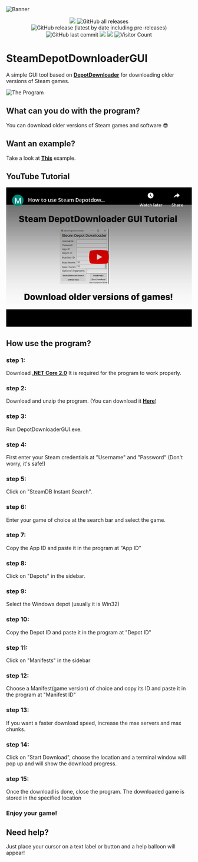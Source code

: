 

<img src="https://socialify.git.ci/mmvanheusden/SteamDepotDownloaderGUI/image?description=1&font=Inter&forks=1&issues=1&language=1&owner=1&pattern=Floating%20Cogs&pulls=1&stargazers=1&theme=Light" alt="Banner" width="768"/>



<p align="center">
  <img src="https://img.shields.io/badge/status-Beta-blue" />
  <img alt="GitHub all releases" src="https://img.shields.io/github/downloads/mmvanheusden/SteamDepotDownloaderGUI/total?color=orange&label=downloads">
  <img alt="GitHub release (latest by date including pre-releases)" src="https://img.shields.io/github/v/release/mmvanheusden/SteamDepotDownloaderGUI?color=seagreen&include_prereleases">
  <img alt="GitHub last commit" src="https://img.shields.io/github/last-commit/mmvanheusden/SteamDepotDownloaderGUI?color=crimson">
  <a href="https://wakatime.com/badge/github/mmvanheusden/SteamDepotDownloaderGUI"><img src="https://wakatime.com/badge/github/mmvanheusden/SteamDepotDownloaderGUI.svg"></a>
  <a href="https://en.cryptobadges.io/donate/19sE9mHShbag5WiBwZ75nG21BSFZ1UnjpZ"><img src="https://en.cryptobadges.io/badge/small/19sE9mHShbag5WiBwZ75nG21BSFZ1UnjpZ"></a>
  <img alt="Visitor Count" src="https://visitor-badge.glitch.me/badge?page_id=mmvanheusden.SteamDepotDownloaderGUI">
</p>

# SteamDepotDownloaderGUI

A simple GUI tool based on [**DepotDownloader**][depotdownloader] for downloading older versions of Steam games.

![The Program](https://raw.githubusercontent.com/mmvanheusden/SteamDepotDownloaderGUI/master/src/readme.md/hero.png "The Program")

## What can you do with the program?
You can download older versions of Steam games and software :sunglasses:

## Want an example?
Take a look at [**This**][subnauticawiki] example.

## YouTube Tutorial
<a href="https://www.youtube.com/watch?v=X-tzW5ywCgU">
<img border="0" alt="YouTube Tutorial" src="/src/readme.md/youtube.png" width="768">
</a>

## How use the program?

### step 1:
Download [**.NET Core 2.0**][dotnet] It is required for the program to work properly.
### step 2:
Download and unzip the program. (You can download it [**Here**][latest])
### step 3:
Run DepotDownloaderGUI.exe.
### step 4:
First enter your Steam credentials at "Username" and "Password" (Don't worry, it's safe!)
### step 5:
Click on "SteamDB Instant Search".
### step 6:
Enter your game of choice at the search bar and select the game.
### step 7:
Copy the App ID and paste it in the program at "App ID"
### step 8:
Click on "Depots" in the sidebar.
### step 9:
Select the Windows depot (usually it is Win32)
### step 10:
Copy the Depot ID and paste it in the program at "Depot ID"
### step 11:
Click on "Manifests" in the sidebar
### step 12:
Choose a Manifest(game version) of choice and copy its ID and paste it in the program at "Manifest ID"
### step 13:
If you want a faster download speed, increase the max servers and max chunks.
### step 14:
Click on "Start Download", choose the location and a terminal window will pop up and will show the download progress.
### step 15:
Once the download is done, close the program.
The downloaded game is stored in the specified location
### Enjoy your game!

## Need help?
Just place your cursor on a text label or button and a help balloon will appear!


[latest]: https://github.com/mmvanheusden/SteamDepotDownloaderGUI/releases/latest
[steamdb]: https://steamdb.info/
[depotdownloader]: https://github.com/SteamRE/DepotDownloader
[subnauticawiki]: https://github.com/mmvanheusden/SteamDepotDownloaderGUI/wiki/How-to-Download-older-versions-of-Subnautica
[dotnet]: https://dotnet.microsoft.com/download/dotnet-core/thank-you/runtime-2.0.9-windows-x64-installer
